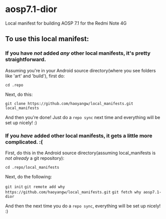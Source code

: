 # aosp7.1-dior
Local manifest for building AOSP 7.1 for the Redmi Note 4G

## To use this local manifest:

### If you have _not_ added _any_ other local manifests, it's pretty straightforward.

Assuming you're in your Android source directory(where you see folders like 'art' and 'build'), first do:

`cd .repo`

Next, do this:

`git clone https://github.com/haoyangw/local_manifests.git local_manifests`

And then you're done! Just do a `repo sync` next time and everything will be set up nicely! :)

### If you _have_ added other local manifests, it gets a little more complicated. :(

First, do this in the Android source directory(assuming local_manifests is _not already_ a git repository):

`cd .repo/local_manifests`

Next, do the following:

`git init`
`git remote add why https://github.com/haoyangw/local_manifests.git`
`git fetch why aosp7.1-dior`

And then the next time you do a `repo sync`, everything will be set up nicely! :)
